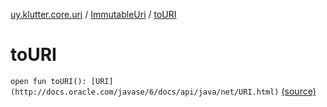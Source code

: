 [uy.klutter.core.uri](../index.md) / [ImmutableUri](index.md) / [toURI](.)


# toURI

`open fun toURI(): [URI](http://docs.oracle.com/javase/6/docs/api/java/net/URI.html)` [(source)](https://github.com/kohesive/klutter/blob/master/core-jdk6/src/main/kotlin/uy/klutter/core/uri/UriBuilder.kt#L50)


